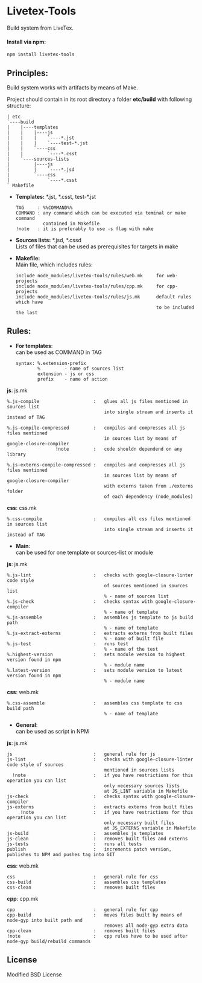 # Livetex-Tools

Build system from LiveTex.

#### Install via npm:
    npm install livetex-tools


## Principles: 

Build system works with artifacts by means of Make.

Project should contain in its root directory a folder **etc/build** with following structure:

    | etc
    `----build  
    |    |----templates  
    |    |    |----js  
    |    |    |    `----*.jst
    |    |    |    `----test-*.jst 
    |    |    `----css  
    |    |         `----*.csst  
    |    `----sources-lists  
    |         |----js  
    |         |    `----*.jsd  
    |         `----css  
    |              `----*.csst  
    ` Makefile  
    
+ **Templates:** \*.jst, \*.csst, test-\*.jst
    ```
    TAG     : %%COMMAND%%    
    COMMAND : any command which can be executed via teminal or make command  
              contained in Makefile  
    !note   : it is preferably to use -s flag with make 
    ```

+ **Sources lists:** *.jsd, *.cssd  
Lists of files that can be used as prerequisites for targets in make  

+ **Makefile:**  
Main file, which includes rules:  
    
    ```
    include node_modules/livetex-tools/rules/web.mk     for web-projects  
    include node_modules/livetex-tools/rules/cpp.mk     for cpp-projects  
    include node_modules/livetex-tools/rules/js.mk      default rules which have  
                                                        to be included the last  
    ```

## Rules: 

+ **For templates**:        
can be used as COMMAND in TAG   

    ```
    syntax: %.extension-prefix
            %         - name of sources list
            extension - js or css
            prefix    - name of action
    ```
    
**js**: js.mk    

    %.js-compile                    :   glues all js files mentioned in sources list  
                                        into single stream and inserts it instead of TAG
                                        
    %.js-compile-compressed         :   compiles and compresses all js files mentioned  
                                        in sources list by means of google-closure-compiler  
                      !note         :   code shouldn dependend on any library
                                        
    %.js-externs-compile-compressed :   compiles and compresses all js files mentioned 
                                        in sources list by means of google-closure-compiler   
                                        with externs taken from ./externs folder   
                                        of each dependency (node_modules)
    
**css**: css.mk  

    %.css-compile                   :   compiles all css files mentioned in sources list   
                                        into single stream and inserts it instead of TAG


+ **Main**:   
can be used for one template or sources-list or module

**js**: js.mk

    %.js-lint                       :   checks with google-closure-linter code style
                                        of sources mentioned in sources list
                                        % - name of sources list
    %.js-check                      :   checks syntax with google-closure-compiler
                                        % - name of template
    %.js-assemble                   :   assembles js template to js build path
                                        % - name of template
    %.js-extract-externs            :   extracts externs from built files
                                        % - name of built file
    %.js-test                       :   runs test
                                        % - name of the test
    %.highest-version               :   sets module version to highest version found in npm
                                        % - module name
    %.latest-version                :   sets module version to latest version found in npm
                                        % - module name

**css**: web.mk

    %.css-assemble                  :   assembles css template to css build path
                                        % - name of template


+ **General**:    
can be used as script in NPM  

**js**: js.mk  
    
    js                              :   general rule for js  
    js-lint                         :   checks with google-closure-linter code style of sources  
                                        mentioned in sources lists   
      !note                         :   if you have restrictions for this operation you can list  
                                        only necessary sources lists  
                                        at JS_LINT variable in Makefile
    js-check                        :   checks syntax with google-closure-compiler     
    js-externs                      :   extracts externs from built files   
         !note                      :   if you have restrictions for this operation you can list  
                                        only necessary built files  
                                        at JS_EXTERNS variable in Makefile
    js-build                        :   assembles js templates  
    js-clean                        :   removes built files and externs
    js-tests                        :   runs all tests
    publish                         :   increments patch version, publishes to NPM and pushes tag into GIT  
    
**css**: web.mk     
    
    css                             :   general rule for css  
    css-build                       :   assembles css templates  
    css-clean                       :   removes built files  
    
**cpp**: cpp.mk   
    
    cpp                             :   general rule for cpp  
    cpp-build                       :   moves files built by means of node-gyp into built path and  
                                        removes all node-gyp extra data  
    cpp-clean                       :   removes built files  
    !note                           :   cpp rules have to be used after node-gyp build/rebuild commands  
    
    
## License

Modified BSD License
